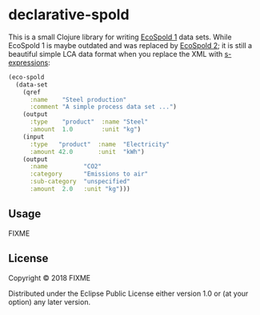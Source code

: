 # declarative-spold
This is a small Clojure library for writing
[EcoSpold 1](https://www.ecoinvent.org/database/older-versions/ecoinvent-version-2/methodology-of-ecoinvent-2/ecospold1/ecospold1.html)
data sets. While EcoSpold 1 is maybe outdated and was replaced by
[EcoSpold 2](https://www.ecoinvent.org/data-provider/data-provider-toolkit/ecospold2/ecospold2.html);
it is still a beautiful simple LCA data format when you replace the XML with
[s-expressions](https://en.wikipedia.org/wiki/S-expression):

```clojure
(eco-spold
  (data-set
    (qref
      :name    "Steel production"
      :comment "A simple process data set ...")
    (output
      :type    "product"  :name "Steel"
      :amount  1.0        :unit "kg")
    (input
      :type   "product"  :name  "Electricity"
      :amount 42.0       :unit  "kWh")
    (output
      :name          "CO2"
      :category      "Emissions to air"
      :sub-category  "unspecified"
      :amount  2.0   :unit "kg")))
```


## Usage

FIXME

## License

Copyright © 2018 FIXME

Distributed under the Eclipse Public License either version 1.0 or (at
your option) any later version.
